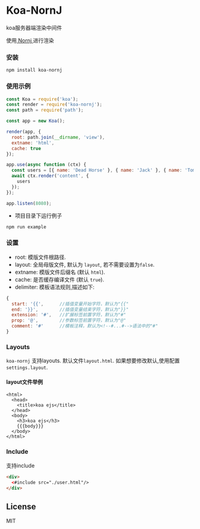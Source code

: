 Koa-NornJ
=========
koa服务器端渲染中间件

使用[ Nornj ](https://github.com/joe-sky/nornj)进行渲染

### 安装
`npm install koa-nornj`
### 使用示例

```js
const Koa = require('koa');
const render = require('koa-nornj');
const path = require('path');

const app = new Koa();

render(app, {
  root: path.join(__dirname, 'view'),
  extname: 'html',
  cache: true
});

app.use(async function (ctx) {
  const users = [{ name: 'Dead Horse' }, { name: 'Jack' }, { name: 'Tom' }];
  await ctx.render('content', {
    users
  });
});

app.listen(8080);
```

* 项目目录下运行例子
```
npm run example
```

### 设置

* root: 模版文件根路径.
* layout: 全局母版文件, 默认为 `layout`, 若不需要设置为`false`.
* extname: 模版文件后缀名 (默认 `html`).
* cache: 是否缓存编译文件 (默认 `true`).
* delimiter: 模板语法规则,描述如下:
```js
{
  start: '{{',      //插值变量开始字符，默认为"{{"
  end: '}}',        //插值变量结束字符，默认为"}}"
  extension: '#',   //扩展标签前置字符，默认为"#"
  prop: '@',        //参数标签前置字符，默认为"@"
  comment: '#'      //模板注释，默认为<!--#...#-->语法中的"#"
}
```

### Layouts

`koa-nornj` 支持layouts. 默认文件`layout.html`. 如果想要修改默认,使用配置 `settings.layout`.

#### layout文件举例
```
<html>
  <head>
    <title>koa ejs</title>
  </head>
  <body>
    <h3>koa ejs</h3>
    {{{body}}}
  </body>
</html>
```

### Include

支持include

```html
<div>
  <#include src="./user.html"/>
</div>
```

## License

MIT
